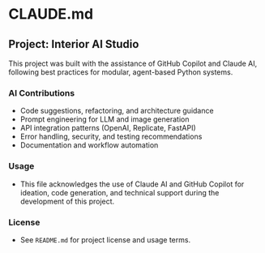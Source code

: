 # CLAUDE.md

## Project: Interior AI Studio

This project was built with the assistance of GitHub Copilot and Claude AI, following best practices for modular, agent-based Python systems.

### AI Contributions
- Code suggestions, refactoring, and architecture guidance
- Prompt engineering for LLM and image generation
- API integration patterns (OpenAI, Replicate, FastAPI)
- Error handling, security, and testing recommendations
- Documentation and workflow automation

### Usage
- This file acknowledges the use of Claude AI and GitHub Copilot for ideation, code generation, and technical support during the development of this project.

### License
- See `README.md` for project license and usage terms.
